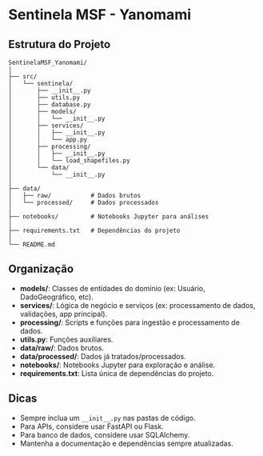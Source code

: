 # Sentinela MSF - Yanomami

## Estrutura do Projeto

```
SentinelaMSF_Yanomami/
│
├── src/
│   └── sentinela/
│       ├── __init__.py
│       ├── utils.py
│       ├── database.py
│       ├── models/
│       │   └── __init__.py
│       ├── services/
│       │   ├── __init__.py
│       │   └── app.py
│       ├── processing/
│       │   ├── __init__.py
│       │   └── load_shapefiles.py
│       └── data/
│           └── __init__.py
│
├── data/
│   ├── raw/           # Dados brutos
│   └── processed/     # Dados processados
│
├── notebooks/         # Notebooks Jupyter para análises
│
├── requirements.txt   # Dependências do projeto
│
└── README.md
```

## Organização
- **models/**: Classes de entidades do domínio (ex: Usuário, DadoGeográfico, etc).
- **services/**: Lógica de negócio e serviços (ex: processamento de dados, validações, app principal).
- **processing/**: Scripts e funções para ingestão e processamento de dados.
- **utils.py**: Funções auxiliares.
- **data/raw/**: Dados brutos.
- **data/processed/**: Dados já tratados/processados.
- **notebooks/**: Notebooks Jupyter para exploração e análise.
- **requirements.txt**: Lista única de dependências do projeto.

## Dicas
- Sempre inclua um `__init__.py` nas pastas de código.
- Para APIs, considere usar FastAPI ou Flask.
- Para banco de dados, considere usar SQLAlchemy.
- Mantenha a documentação e dependências sempre atualizadas.
